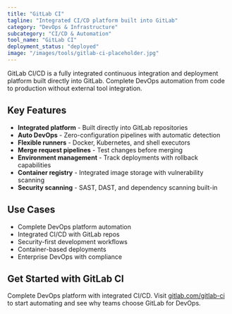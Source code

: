 ```yaml
---
title: "GitLab CI"
tagline: "Integrated CI/CD platform built into GitLab"
category: "DevOps & Infrastructure"
subcategory: "CI/CD & Automation"
tool_name: "GitLab CI"
deployment_status: "deployed"
image: "/images/tools/gitlab-ci-placeholder.jpg"
---
```

GitLab CI/CD is a fully integrated continuous integration and deployment platform built directly into GitLab. Complete DevOps automation from code to production without external tool integration.

## Key Features

- **Integrated platform** - Built directly into GitLab repositories
- **Auto DevOps** - Zero-configuration pipelines with automatic detection
- **Flexible runners** - Docker, Kubernetes, and shell executors
- **Merge request pipelines** - Test changes before merging
- **Environment management** - Track deployments with rollback capabilities
- **Container registry** - Integrated image storage with vulnerability scanning
- **Security scanning** - SAST, DAST, and dependency scanning built-in

## Use Cases

- Complete DevOps platform automation
- Integrated CI/CD with GitLab repos
- Security-first development workflows
- Container-based deployments
- Enterprise DevOps with compliance

## Get Started with GitLab CI

Complete DevOps platform with integrated CI/CD. Visit [gitlab.com/gitlab-ci](https://about.gitlab.com/stages-devops-lifecycle/continuous-integration/) to start automating and see why teams choose GitLab for DevOps.
